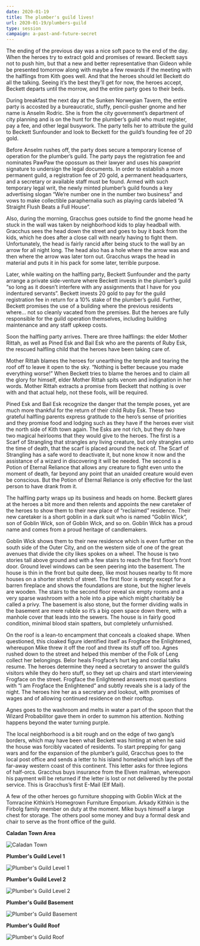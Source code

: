 ```yaml
---
date: 2020-01-19
title: The plumber's guild lives!
url: 2020-01-19/plumbers-guild
type: session
campaign: a-past-and-future-secret
---
```


The ending of the previous day was a nice soft pace to the end of the day. When the heroes try to extract gold and promises of reward. Beckett says not to push him, but that a new and better representative than Gideon while be presented tomorrow along with maybe a few rewards if the meeting with the halflings from Kith goes well. And that the heroes should let Beckett do all the talking. Seeing it’s the best they’ll get for now, the heroes accept, Beckett departs until the morrow, and the entire party goes to their beds.

During breakfast the next day at the Sunken Norwegian Tavern, the entire party is accosted by a bureaucratic, stuffy, pencil-pusher gnome and her name is Anselm Rodric. She is from the city government’s department of city planning and is on the hunt for the plumber’s guild who must register, pay a fee, and other legal busywork. The party tells her to attribute the guild to Beckett Sunfounder and look to Beckett for the guild’s founding fee of 20 gold.

Before Anselm rushes off, the party does secure a temporary license of operation for the plumber’s guild. The party pays the registration fee and nominates PawPaw the opossum as their lawyer and uses his pawprint signature to undersign the legal documents. In order to establish a more permanent guild, a registration fee of 20 gold, a permanent headquarters, and a secretary or available staff must be found.  Armed with such temporary legal writ, the newly minted plumber’s guild founds a key advertising slogan “We’re number one in the number two business” and vows to make collectible paraphernalia such as playing cards labeled “A Straight Flush Beats a Full House”.

Also, during the morning, Gracchus goes outside to find the gnome head he stuck in the wall was taken by neighborhood kids to play headball with. Gracchus sees the head down the street and goes to buy it back from the kids, which he does after a close call with nearly having to fight them. Unfortunately, the head is fairly rancid after being stuck to the wall by an arrow for all night long. The head also has a hole where the arrow was and then where the arrow was later torn out. Gracchus wraps the head in material and puts it in his pack for some later, terrible purpose.

Later, while waiting on the halfling party, Beckett Sunfounder and the party arrange a private side-venture where Beckett invests in the plumber’s guild “so long as it doesn’t interfere with any assignments that I have for you indentured servants”.  Beckett invests 20 gold to pay for the guild registration fee in return for a 10% stake of the plumber’s guild. Further, Beckett promises the use of a building where the previous residents where… not so cleanly vacated from the premises. But the heroes are fully responsible for the guild operation themselves, including building maintenance and any staff upkeep costs.

Soon the halfling party arrives. There are three halflings: the elder Mother Rittah, as well as Pined Esk and Bail Esk who are the parents of Ruby Esk, the rescued halfling child that the heroes have been taking care of.

Mother Rittah blames the heroes for unearthing the temple and tearing the roof off to leave it open to the sky. “Nothing is better because you made everything worse!”  When Beckett tries to blame the heroes and to claim all the glory for himself, elder Mother Rittah spits venom and indignation in her words. Mother Rittah extracts a promise from Beckett that nothing is over with and that actual help, not these fools, will be required.

Pined Esk and Bail Esk recognize the danger that the temple poses, yet are much more thankful for the return of their child Ruby Esk. These two grateful halfling parents express gratitude to the hero’s sense of priorities and they promise food and lodging such as they have if the heroes ever visit the north side of Kith town again. The Esks are not rich, but they do have two magical heirlooms that they would give to the heroes. The first is a Scarf of Strangling that strangles any living creature, but only strangles unto the time of death, that the scarf is placed around the neck of. The Scarf of Strangling has a safe word to deactivate it, but none know it now and the assistance of a wizard in discovering it will be needed.  The second is a Potion of Eternal Reliance that allows any creature to fight even unto the moment of death, far beyond any point that an unaided creature would even be conscious. But the Potion of Eternal Reliance is only effective for the last person to have drank from it.

The halfling party wraps up its business and heads on home. Beckett glares at the heroes a bit more and then relents and appoints the new caretaker of the heroes to show them to their new place of “reclaimed” residence. Their new caretaker is a short goblin in a dark suit who is named “Goblin Wick”, son of Goblin Wick, son of Goblin Wick, and so on. Goblin Wick has a proud name and comes from a proud heritage of candlemakers.

Goblin Wick shows them to their new residence which is even further on the south side of the Outer City, and on the western side of one of the great avenues that divide the city likes spokes on a wheel. The house is two stories tall above ground and with a few stairs to reach the first floor’s front door. Ground level windows can be seen peering into the basement. The house is thin in the front but quite deep, like most houses nearby to fit more houses on a shorter stretch of street. The first floor is empty except for a barren fireplace and shows the foundations are stone, but the higher levels are wooden. The stairs to the second floor reveal six empty rooms and a very sparse washroom with a hole into a pipe which might charitably be called a privy. The basement is also stone, but the former dividing walls in the basement are mere rubble so it’s a big open space down there, with a manhole cover that leads into the sewers. The house is in fairly good condition, minimal blood stain spatters, but completely unfurnished.

On the roof is a lean-to encampment that conceals a cloaked shape. When questioned, this cloaked figure identified itself as Frogface the Enlightened, whereupon Mike threw it off the roof and threw its stuff off too. Agnes rushed down to the street and helped this member of the Folk of Leng collect her belongings. Belor heals Frogface’s hurt leg and cordial talks resume. The heroes determine they need a secretary to answer the guild’s visitors while they do hero stuff, so they set up chairs and start interviewing Frogface on the street.  Frogface the Enlightened answers most questions with “I am Frogface the Enlightened” and subtly reveals she is a lady of the night. The heroes hire her as a secretary and lookout, with promises of wages and of allowing continued residence on their rooftop.

Agnes goes to the washroom and melts in water a part of the spoon that the Wizard Probabilitor gave them in order to summon his attention. Nothing happens beyond the water turning purple.

The local neighborhood is a bit rough and on the edge of two gang’s borders, which may have been what Beckett was hinting at when he said the house was forcibly vacated of residents. To start prepping for gang wars and for the expansion of the plumber’s guild, Gracchus goes to the local post office and sends a letter to his island homeland which lays off the far-away western coast of this continent. This letter asks for three legions of half-orcs. Gracchus buys insurance from the Elven mailman, whereupon his payment will be returned if the letter is lost or not delivered by the postal service. This is Gracchus’s first E-Mail (Elf Mail).

A few of the other heroes go furniture shopping with Goblin Wick at the Tomracine Kithkin’s Homegrown Furniture Emporium. Arkady Kithkin is the Firbolg family member on duty at the moment. Mike buys himself a large chest for storage. The others pool some money and buy a formal desk and chair to serve as the front office of the guild.

**Caladan Town Area**

![Caladan Town](20200119\20200209_Caladan_Town.jpg)

**Plumber's Guild Level 1**

![Plumber's Guild Level 1](20200119\20200209_Plumber's_Guild_L1.png)

**Plumber's Guild Level 2**

![Plumber's Guild Level 2](20200119\20200209_Plumber's_Guild_L2.png)

**Plumber's Guild Basement**

![Plumber's Guild Basement](20200119\20200209_Plumber's_Guild_Basement.png)

**Plumber's Guild Roof**

![Plumber's Guild Roof](20200119\20200209_Plumber's_Guild_Roof.png)

